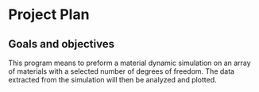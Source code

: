 # Project Plan

## Goals and objectives 
This program means to preform a material dynamic simulation on an array of materials with a selected number of degrees of freedom. The data extracted from the simulation will then be analyzed and plotted.

